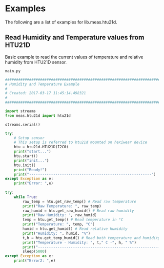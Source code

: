 # Examples

The following are a list of examples for lib.meas.htu21d.

## Read Humidity and Temperature values from HTU21D


Basic example to read the current values of temperature and relative humidity from HTU21D sensor.




```main.py```

```python
################################################################################
# Humidity and Temperature Example
#
# Created: 2017-03-17 11:45:14.498321
#
################################################################################

import streams
from meas.htu21d import htu21d

streams.serial()

try:
    # Setup sensor 
    # This setup is referred to htu21d mounted on hexiwear device 
    htu = htu21d.HTU21D(I2C0)
    print("start...")
    htu.start()
    print("init...")
    htu.init()
    print("Ready!")
    print("--------------------------------------------------------")
except Exception as e:
    print("Error: ",e)
    
try:
    while True:
        raw_temp = htu.get_raw_temp() # Read raw temperature
        print("Raw Temperature: ", raw_temp)
        raw_humid = htu.get_raw_humid() # Read raw humidity
        print("Raw Humidity: ", raw_humid)
        temp = htu.get_temp() # Read temperature in °C
        print("Temperature: ", temp, "C")
        humid = htu.get_humid() # Read relative humidity
        print("Humidity: ", humid, "%")
        t,h = htu.get_temp_humid() # Read both temperature and humidity
        print("Temperature - Humidity: ", t," C -", h, " %")
        print("--------------------------------------------------------")
        sleep(5000)
except Exception as e:
    print("Error2: ",e)
```
<!--stackedit_data:
eyJoaXN0b3J5IjpbLTUxNjIxMTg1OF19
-->
